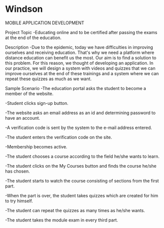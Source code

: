 # Windson

MOBILE APPLICATION DEVELOPMENT 

Project Topic
-Educating online and to be certified after passing the exams at the end of the education.

Description
-Due to the epidemic, today we have difficulties in improving ourselves and receiving education. That's why we need a platform where distance education can benefit us the most. Our aim is to find a solution to this problem. For this reason, we thought of developing an application. In our practice, we will design a system with videos and quizzes that we can improve ourselves at the end of these trainings and a system where we can repeat these quizzes as much as we want. 

Sample Scenario
-The education portal asks the student to become a member of the website.

-Student clicks sign-up button.

-The website asks an email address as an id and determining password to have an account.

-A verification code is sent by the system to the e-mail address entered.

-The student enters the verification code on the site.

-Membership becomes active.

-The student chooses a course according to the field he/she wants to learn.

-The student clicks on the My Courses button and finds the course he/she has chosen.

-The student starts to watch the course consisting of sections from the first part.

-When the part is over, the student takes quizzes which are created for him to try himself.

-The student can repeat the quizzes as many times as he/she wants.

-The student takes the module exam in every third part.
